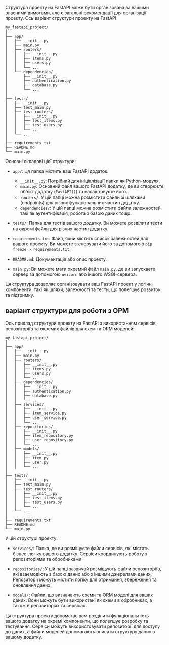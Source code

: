
Структура проекту на FastAPI може бути організована за вашими власними вимогами, але є загальні рекомендації для організації проекту. Ось варіант структури проекту на FastAPI:

```
my_fastapi_project/
│
├── app/
│   ├── __init__.py
│   ├── main.py
│   ├── routers/
│   │   ├── __init__.py
│   │   ├── items.py
│   │   ├── users.py
│   │   └── ...
│   └── dependencies/
│       ├── __init__.py
│       ├── authentication.py
│       ├── database.py
│       └── ...
│
├── tests/
│   ├── __init__.py
│   ├── test_main.py
│   ├── test_routers/
│   │   ├── __init__.py
│   │   ├── test_items.py
│   │   ├── test_users.py
│   │   └── ...
│   └── ...
│
├── requirements.txt
├── README.md
└── main.py
```

Основні складові цієї структури:

- `app/`: Ця папка містить ваш FastAPI додаток.
  - `__init__.py`: Потрібний для ініціалізації папки як Python-модуля.
  - `main.py`: Основний файл вашого FastAPI додатку, де ви створюєте об'єкт додатку (`FastAPI()`) та налаштовуєте його.
  - `routers/`: У цій папці можна розмістити файли зі шляхами (endpoints) для різних функціональних частин додатку.
  - `dependencies/`: У цій папці можна розмістити файли залежностей, такі як аутентифікація, робота з базою даних тощо.

- `tests/`: Папка для тестів вашого додатку. Ви можете розділити тести на окремі файли для різних частин додатку.
- `requirements.txt`: Файл, який містить список залежностей для вашого проекту. Ви можете згенерувати його за допомогою `pip freeze > requirements.txt`.
- `README.md`: Документація або опис проекту.
- `main.py`: Ви можете мати окремий файл `main.py`, де ви запускаєте сервер за допомогою `uvicorn` або іншого WSGI-сервера.

Ця структура дозволяє організовувати ваш FastAPI проект у логічні компоненти, такі як шляхи, залежності та тести, що полегшує розвиток та підтримку.

## варіант структури для роботи з ОРМ
Ось приклад структури проекту на FastAPI з використанням сервісів, репозиторіїв та окремих файлів для схем та ORM моделей:

```
my_fastapi_project/
│
├── app/
│   ├── __init__.py
│   ├── main.py
│   ├── routers/
│   │   ├── __init__.py
│   │   ├── items.py
│   │   ├── users.py
│   │   └── ...
│   ├── dependencies/
│   │   ├── __init__.py
│   │   ├── authentication.py
│   │   ├── database.py
│   │   └── ...
│   ├── services/
│   │   ├── __init__.py
│   │   ├── item_service.py
│   │   ├── user_service.py
│   │   └── ...
│   ├── repositories/
│   │   ├── __init__.py
│   │   ├── item_repository.py
│   │   ├── user_repository.py
│   │   └── ...
│   ├── models/
│   │   ├── __init__.py
│   │   ├── item.py
│   │   ├── user.py
│   │   └── ...
│
├── tests/
│   ├── __init__.py
│   ├── test_main.py
│   ├── test_routers/
│   │   ├── __init__.py
│   │   ├── test_items.py
│   │   ├── test_users.py
│   │   └── ...
│   └── ...
│
├── requirements.txt
├── README.md
└── main.py
```

У цій структурі проекту:

- `services/`: Папка, де ви розміщуєте файли сервісів, які містять бізнес-логіку вашого додатку. Сервіси координують роботу з репозиторіями та обробниками.

- `repositories/`: У цій папці зазвичай розміщують файли репозиторіїв, які взаємодіють з базою даних або з іншими джерелами даних. Репозиторії можуть містити логіку для отримання, збереження та оновлення даних.

- `models/`: Файли, що визначають схеми та ORM моделі для ваших даних. Вони можуть бути використані як схеми в обробниках, а також в репозиторіях та сервісах.

Ця структура проекту допомагає вам розділити функціональність вашого додатку на окремі компоненти, що полегшує розробку та тестування. Сервіси можуть використовувати репозиторії для доступу до даних, а файли моделей допомагають описати структуру даних в вашому додатку.